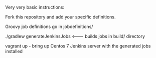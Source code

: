 Very very basic instructions:

Fork this repository and add your specific definitions.

Groovy job definitions go in jobdefinitions/

./gradlew generateJenkinsJobs <--- builds jobs in build/ directory

vagrant up - bring up Centos 7 Jenkins server with the generated jobs installed
